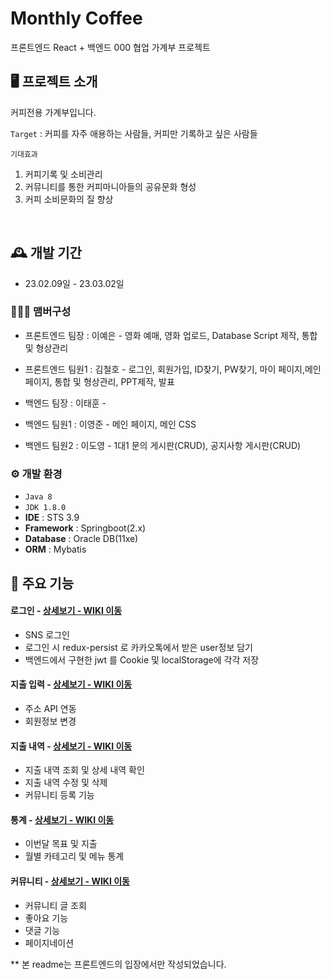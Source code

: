 # Monthly Coffee 

프론트엔드 React + 백엔드 000 협업 가계부 프로젝트

## 🖥️ 프로젝트 소개
커피전용 가계부입니다. 

`Target` : 커피를 자주 애용하는 사람들, 커피만 기록하고 싶은 사람들 

`기대효과`
1. 커피기록 및 소비관리 
2. 커뮤니티를 통한 커피마니아들의 공유문화 형성
3. 커피 소비문화의 질 향상

<br>

## 🕰️ 개발 기간

- 23.02.09일 - 23.03.02일

### 🧑‍🤝‍🧑 맴버구성

- 프론트엔드 팀장 : 이예은 - 영화 예매, 영화 업로드, Database Script 제작, 통합 및 형상관리
- 프론트엔드 팀원1 : 김철호 - 로그인, 회원가입, ID찾기, PW찾기, 마이 페이지,메인 페이지, 통합 및 형상관리, PPT제작, 발표

- 백엔드 팀장 : 이태훈 - 
- 백엔드 팀원1 : 이영준 - 메인 페이지, 메인 CSS
- 백엔드 팀원2 : 이도영 - 1대1 문의 게시판(CRUD), 공지사항 게시판(CRUD)

### ⚙️ 개발 환경

- `Java 8`
- `JDK 1.8.0`
- **IDE** : STS 3.9
- **Framework** : Springboot(2.x)
- **Database** : Oracle DB(11xe)
- **ORM** : Mybatis

## 📌 주요 기능

#### 로그인 - <a href="https://github.com/chaehyuenwoo/SpringBoot-Project-MEGABOX/wiki/%EC%A3%BC%EC%9A%94-%EA%B8%B0%EB%8A%A5-%EC%86%8C%EA%B0%9C(Login)" >상세보기 - WIKI 이동</a>

- SNS 로그인
- 로그인 시 redux-persist 로 카카오톡에서 받은 user정보 담기
- 백엔드에서 구현한 jwt 를 Cookie 및 localStorage에 각각 저장 

#### 지출 입력 - <a href="https://github.com/chaehyuenwoo/SpringBoot-Project-MEGABOX/wiki/%EC%A3%BC%EC%9A%94-%EA%B8%B0%EB%8A%A5-%EC%86%8C%EA%B0%9C(Member)" >상세보기 - WIKI 이동</a>

- 주소 API 연동
- 회원정보 변경

#### 지출 내역 - <a href="https://github.com/chaehyuenwoo/SpringBoot-Project-MEGABOX/wiki/%EC%A3%BC%EC%9A%94-%EA%B8%B0%EB%8A%A5-%EC%86%8C%EA%B0%9C(%EC%98%81%ED%99%94-%EC%98%88%EB%A7%A4)" >상세보기 - WIKI 이동</a>

- 지출 내역 조회 및 상세 내역 확인
- 지출 내역 수정 및 삭제
- 커뮤니티 등록 기능

#### 통계 - <a href="https://github.com/chaehyuenwoo/SpringBoot-Project-MEGABOX/wiki/%EC%A3%BC%EC%9A%94-%EA%B8%B0%EB%8A%A5-%EC%86%8C%EA%B0%9C(%EB%A9%94%EC%9D%B8-Page)" >상세보기 - WIKI 이동</a>

- 이번달 목표 및 지출
- 월별 카테고리 및 메뉴 통계

#### 커뮤니티 - <a href="https://github.com/chaehyuenwoo/SpringBoot-Project-MEGABOX/wiki/%EC%A3%BC%EC%9A%94-%EA%B8%B0%EB%8A%A5-%EC%86%8C%EA%B0%9C(%EB%A9%94%EC%9D%B8-Page)" >상세보기 - WIKI 이동</a>

- 커뮤니티 글 조회
- 좋아요 기능
- 댓글 기능
- 페이지네이션


** 본 readme는 프론트엔드의 입장에서만 작성되었습니다. 
